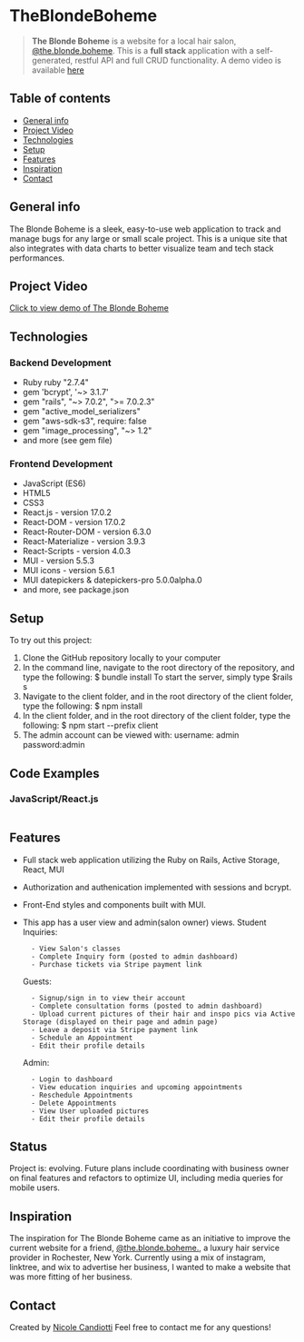 # TheBlondeBoheme
> **The Blonde Boheme** is a website for a local hair salon, [@the.blonde.boheme](https://www.instagram.com/the.blonde.boheme). This is a **full stack** application with a self-generated, restful API and full CRUD functionality. A demo video is available [here](https://www.loom.com/share/e40b922fc7fa40bcbefa8d4c7c409f3d)

## Table of contents
* [General info](#general-info)
* [Project Video](#project-video)
* [Technologies](#technologies)
* [Setup](#setup)
* [Features](#features)
* [Inspiration](#inspiration)
* [Contact](#contact)

## General info
The Blonde Boheme is a sleek, easy-to-use web application to track and manage bugs for any large or small scale project. This is a unique site that also integrates with data charts to better visualize team and tech stack performances. 

## Project Video
[Click to view demo of The Blonde Boheme](https://www.loom.com/share/e40b922fc7fa40bcbefa8d4c7c409f3d)

## Technologies
### Backend Development 
* Ruby ruby "2.7.4"
* gem 'bcrypt', '~> 3.1.7' 
* gem "rails", "~> 7.0.2", ">= 7.0.2.3" 
* gem "active_model_serializers"
* gem "aws-sdk-s3", require: false
* gem "image_processing", "~> 1.2"
* and more (see gem file)

### Frontend Development 
* JavaScript (ES6)
* HTML5
* CSS3
* React.js - version 17.0.2
* React-DOM - version 17.0.2
* React-Router-DOM - version 6.3.0
* React-Materialize - version 3.9.3
* React-Scripts - version 4.0.3
* MUI - version 5.5.3
* MUI icons - version 5.6.1
* MUI datepickers & datepickers-pro  5.0.0alpha.0 
* and more, see package.json

## Setup
To try out this project: 
1. Clone the GitHub repository locally to your computer
2. In the command line, navigate to the root directory of the repository, and type the following: 
  $ bundle install
  To start the server, simply type
  $rails s
3. Navigate to the client folder, and in the root directory of the client folder, type the following: 
  $ npm install 
4. In the client folder, and in the root directory of the client folder, type the following: 
  $ npm start --prefix client
5. The admin account can be viewed with:
    username: admin
    password:admin

## Code Examples

### JavaScript/React.js 
```React.js

```

## Features
* Full stack web application utilizing the Ruby on Rails, Active Storage, React, MUI 
* Authorization and authenication implemented with sessions and bcrypt. 
* Front-End styles and components built with MUI. 
* This app has a user view and admin(salon owner) views. 
    Student Inquiries: 
        
        - View Salon's classes
        - Complete Inquiry form (posted to admin dashboard)
        - Purchase tickets via Stripe payment link

    Guests:

        - Signup/sign in to view their account
        - Complete consultation forms (posted to admin dashboard)
        - Upload current pictures of their hair and inspo pics via Active Storage (displayed on their page and admin page)
        - Leave a deposit via Stripe payment link
        - Schedule an Appointment
        - Edit their profile details

    Admin:

        - Login to dashboard
        - View education inquiries and upcoming appointments
        - Reschedule Appointments
        - Delete Appointments
        - View User uploaded pictures
        - Edit their profile details
        
## Status
Project is: evolving. Future plans include coordinating with business owner on final features and refactors to optimize UI, including media queries for mobile users. 

## Inspiration
The inspiration for The Blonde Boheme came as an initiative to improve the current website for a friend, [@the.blonde.boheme.](https://www.instagram.com/the.blonde.boheme/), a luxury hair service provider in Rochester, New York. Currently using a mix of instagram, linktree, and wix to advertise her business, I wanted to make a website that was more fitting of her business. 

## Contact
Created by [Nicole Candiotti](https://www.linkedin.com/in/nicole-candiotti/) 
Feel free to contact me for any questions! 

